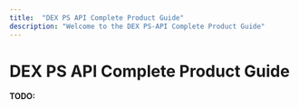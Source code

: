 ```yaml
---
title:  "DEX PS API Complete Product Guide"
description: "Welcome to the DEX PS-API Complete Product Guide"
---
```


# DEX PS API Complete Product Guide

**TODO:**
